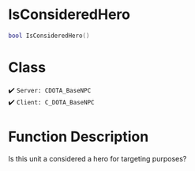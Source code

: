 # IsConsideredHero
```lua
bool IsConsideredHero()
```
# Class
✔️ `Server: CDOTA_BaseNPC`  
✔️ `Client: C_DOTA_BaseNPC`  

# Function Description
Is this unit a considered a hero for targeting purposes?
